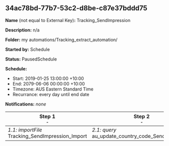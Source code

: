 ## 34ac78bd-77b7-53c2-d8be-c87e37bddd75

**Name** (not equal to External Key)**:** Tracking_SendImpression

**Description:** n/a

**Folder:** my automations/Tracking_extract_automation/

**Started by:** Schedule

**Status:** PausedSchedule

**Schedule:**

* Start: 2019-01-25 13:00:00 +10:00
* End: 2079-06-06 00:00:00 +10:00
* Timezone: AUS Eastern Standard Time
* Recurrance: every day until end date

**Notifications:** _none_


| Step 1<br>_<small>-</small>_ | Step 2<br>_<small>-</small>_ | Step 3<br>_<small>-</small>_ | Step 4<br>_<small>-</small>_ |
| --- | --- | --- | --- |
| _1.1: importFile_<br>Tracking_SendImpression_Import | _2.1: query_<br>au_update_country_code_SendImpression | _3.1: query_<br>nz_update_country_code_SendImpression | _4.1: script_<br>Delete_sendImpression_records |

